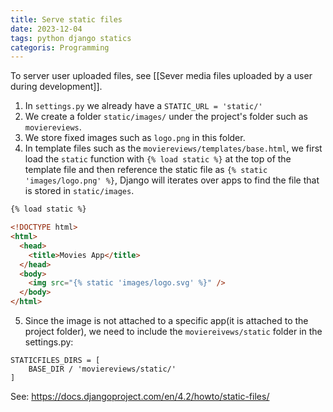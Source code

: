 ```yaml
---
title: Serve static files
date: 2023-12-04
tags: python django statics
categoris: Programming
---
```


To server user uploaded files, see [[Sever media files uploaded by a user during development]].

1. In `settings.py` we already have a `STATIC_URL = 'static/'`
2. We create a folder `static/images/` under the project's folder such as `moviereviews`.
3. We store fixed images such as `logo.png` in this folder.
4. In template files such as the `moviereviews/templates/base.html`,  we first load the `static` function with `{% load static %}` at the top of the template file and then reference the static file as `{% static 'images/logo.png' %}`,  Django will iterates over apps to find the file that is stored in `static/images`.

```html
{% load static %}

<!DOCTYPE html>
<html>
  <head>
    <title>Movies App</title>
  </head>
  <body>
    <img src="{% static 'images/logo.svg' %}" />
  </body>
</html>
```
5. Since the image is not attached to a specific app(it is attached to the project folder), we need to include the `moviereivews/static` folder in the settings.py:

```
STATICFILES_DIRS = [
    BASE_DIR / 'moviereviews/static/'
]
```

See: https://docs.djangoproject.com/en/4.2/howto/static-files/
